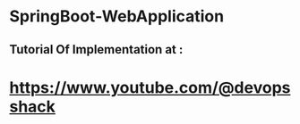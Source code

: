 # SpringBoot-WebApplication
## Tutorial Of Implementation at :
# https://www.youtube.com/@devopsshack
